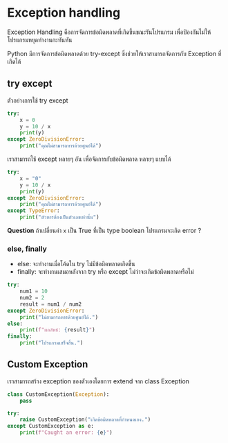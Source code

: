 # Exception handling
Exception Handling คือการจัดการข้อผิดพลาดที่เกิดขึ้นขณะรันโปรแกรม เพื่อป้องกันไม่ให้โปรแกรมหยุดทำงานกะทันหัน

Python มีการจัดการข้อผิดพลาดด้วย try-except ซึ่งช่วยให้เราสามารถจัดการกับ Exception ที่เกิดได้

## try except
ตัวอย่างการใช้ try except
```py linenums="1"
try:
    x = 0
    y = 10 / x
    print(y)
except ZeroDivisionError:
    print("คุณไม่สามารถหารด้วยศูนย์ได้")
```


เราสามารถใช้ except หลายๆ อัน เพื่อจัดการกับข้อผิดพลาด หลายๆ แบบได้
```py linenums="1"
try:
    x = "0"
    y = 10 / x
    print(y)
except ZeroDivisionError:
    print("คุณไม่สามารถหารด้วยศูนย์ได้")
except TypeError:
    print("ตัวหารต้องเป็นตัวเลขเท่านั้น")
```

**Question**
ถ้าเปลี่ยนค่า `x` เป็น True ที่เป็น type boolean โปรแกรมจะเกิด error ?

### else, finally
- else: จะทำงานเมื่อโค้ดใน try ไม่มีข้อผิดพลาดเกิดขึ้น
- finally: จะทำงานเสมอหลังจาก try หรือ except ไม่ว่าจะเกิดข้อผิดพลาดหรือไม่

```py linenums="1"
try:
    num1 = 10
    num2 = 2
    result = num1 / num2
except ZeroDivisionError:
    print("ไม่สามารถหารด้วยศูนย์ได้.")
else:
    print(f"ผลลัพธ์: {result}")
finally:
    print("โปรแกรมเสร็จสิ้น.")
```



## Custom Exception

เราสามารถสร้าง exception ของตัวเองโดยการ extend จาก class Exception
```py
class CustomException(Exception):
    pass

try:
    raise CustomException("เกิดข้อผิดพลาดที่กำหนดเอง.")
except CustomException as e:
    print(f"Caught an error: {e}")
```

